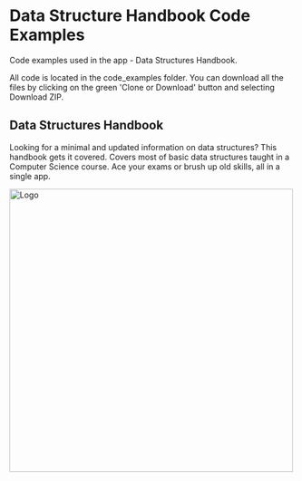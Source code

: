 # Data Structure Handbook Code Examples
Code examples used in the app - Data Structures Handbook. 

All code is located in the code_examples folder. You can download all the files by clicking on the green 'Clone or Download' button and selecting Download ZIP.

## Data Structures Handbook

Looking for a minimal and updated information on data structures? This handbook gets it covered. Covers most of basic data structures taught in a Computer Science course. Ace your exams or brush up old skills, all in a single app.

<img src="https://github.com/sayantanm19/DS-Handbook/blob/master/promotional_playstore.png" alt="Logo" width="500"/>
